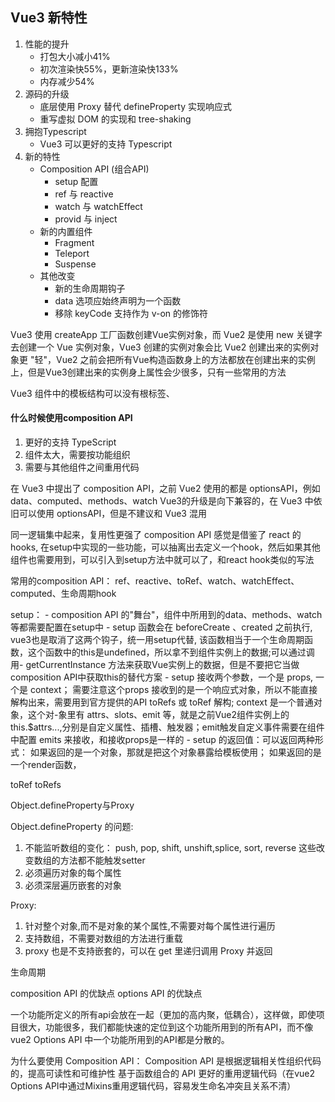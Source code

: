 ## Vue3 新特性

1. 性能的提升
    - 打包大小减小41%
    - 初次渲染快55%，更新渲染快133%
    - 内存减少54%
2. 源码的升级
    - 底层使用 Proxy 替代 defineProperty 实现响应式
    - 重写虚拟 DOM 的实现和 tree-shaking
3. 拥抱Typescript
    - Vue3 可以更好的支持 Typescript
4. 新的特性
    - Composition API (组合API)
        - setup 配置
        - ref 与 reactive
        - watch 与 watchEffect
        - provid 与 inject
    - 新的内置组件
        - Fragment
        - Teleport
        - Suspense
    - 其他改变
        - 新的生命周期钩子
        - data 选项应始终声明为一个函数
        - 移除 keyCode 支持作为 v-on 的修饰符

Vue3 使用 createApp 工厂函数创建Vue实例对象，而 Vue2 是使用 new 关键字去创建一个 Vue 实例对象，Vue3 创建的实例对象会比 Vue2 创建出来的实例对象更 "轻"，Vue2 之前会把所有Vue构造函数身上的方法都放在创建出来的实例上，但是Vue3创建出来的实例身上属性会少很多，只有一些常用的方法

Vue3 组件中的模板结构可以没有根标签、


#### 什么时候使用composition API

1. 更好的支持 TypeScript
2. 组件太大，需要按功能组织
3. 需要与其他组件之间重用代码

在 Vue3 中提出了 composition API，之前 Vue2 使用的都是 optionsAPI，例如 data、computed、methods、watch
Vue3的升级是向下兼容的，在 Vue3 中依旧可以使用 optionsAPI，但是不建议和 Vue3 混用


同一逻辑集中起来，复用性更强了
composition API 感觉是借鉴了 react 的 hooks, 在setup中实现的一些功能，可以抽离出去定义一个hook，然后如果其他组件也需要用到，可以引入到setup方法中就可以了，和react hook类似的写法


常用的composition API： ref、reactive、toRef、watch、watchEffect、computed、生命周期hook

setup：
    - composition API 的"舞台"，组件中所用到的data、methods、watch等都需要配置在setup中
    - setup 函数会在 beforeCreate 、created 之前执行, vue3也是取消了这两个钩子，统一用setup代替, 该函数相当于一个生命周期函数，这个函数中的this是undefined，所以拿不到组件实例上的数据;可以通过调用- getCurrentInstance 方法来获取Vue实例上的数据，但是不要把它当做composition API中获取this的替代方案
    - setup 接收两个参数，一个是 props, 一个是 context； 需要注意这个props 接收到的是一个响应式对象，所以不能直接解构出来，需要用到官方提供的API toRefs 或 toRef 解构; context 是一个普通对象，这个对-象里有 attrs、slots、emit 等，就是之前Vue2组件实例上的 this.$attrs...,分别是自定义属性、插槽、触发器；emit触发自定义事件需要在组件中配置 emits 来接收，和接收props是一样的
    - setup 的返回值：可以返回两种形式： 如果返回的是一个对象，那就是把这个对象暴露给模板使用； 如果返回的是一个render函数，



toRef toRefs

Object.defineProperty与Proxy

Object.defineProperty 的问题:
1. 不能监听数组的变化： push, pop, shift, unshift,splice, sort, reverse 这些改变数组的方法都不能触发setter
2. 必须遍历对象的每个属性
3. 必须深层遍历嵌套的对象

Proxy:
1. 针对整个对象,而不是对象的某个属性,不需要对每个属性进行遍历
2. 支持数组，不需要对数组的方法进行重载
3. proxy 也是不支持嵌套的，可以在 get 里递归调用 Proxy 并返回

生命周期

composition API 的优缺点
options API 的优缺点


一个功能所定义的所有api会放在一起（更加的高内聚，低耦合），这样做，即使项目很大，功能很多，我们都能快速的定位到这个功能所用到的所有API，而不像vue2 Options API 中一个功能所用到的API都是分散的。


为什么要使用 Composition API：
Composition API 是根据逻辑相关性组织代码的，提高可读性和可维护性
基于函数组合的 API 更好的重用逻辑代码（在vue2 Options API中通过Mixins重用逻辑代码，容易发生命名冲突且关系不清）